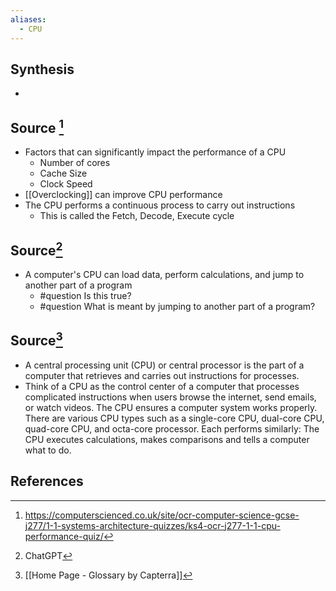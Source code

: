 ```yaml
---
aliases:
  - CPU
---
```

## Synthesis
- 
## Source [^1]
- Factors that can significantly impact the performance of a CPU
	- Number of cores
	- Cache Size
	- Clock Speed
- [[Overclocking]] can improve CPU performance
- The CPU performs a continuous process to carry out instructions
	- This is called the Fetch, Decode, Execute cycle

## Source[^2]
- A computer's CPU can load data, perform calculations, and jump to another part of a program 
	- #question Is this true? 
	- #question What is meant by jumping to another part of a program?

## Source[^3]
- A central processing unit (CPU) or central processor is the part of a computer that retrieves and carries out instructions for processes.
- Think of a CPU as the control center of a computer that processes complicated instructions when users browse the internet, send emails, or watch videos. The CPU ensures a computer system works properly. There are various CPU types such as a single-core CPU, dual-core CPU, quad-core CPU, and octa-core processor. Each performs similarly: The CPU executes calculations, makes comparisons and tells a computer what to do.
## References

[^1]: https://computerscienced.co.uk/site/ocr-computer-science-gcse-j277/1-1-systems-architecture-quizzes/ks4-ocr-j277-1-1-cpu-performance-quiz/
[^2]: ChatGPT
[^3]: [[Home Page - Glossary by Capterra]]